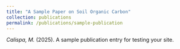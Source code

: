 ```yaml
---
title: "A Sample Paper on Soil Organic Carbon"
collection: publications
permalink: /publications/sample-publication
---
```


*Calispa, M.* (2025). A sample publication entry for testing your site.

